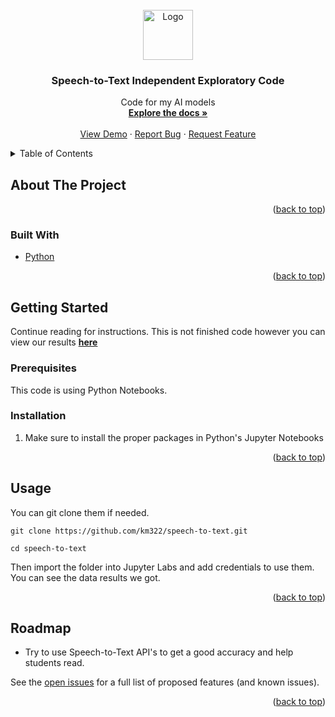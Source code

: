 <div id="top"></div>
<!--
*** Thanks for checking out the Best-README-Template. If you have a suggestion
*** that would make this better, please fork the repo and create a pull request
*** or simply open an issue with the tag "enhancement".
*** Don't forget to give the project a star!
*** Thanks again! Now go create something AMAZING! :D
-->



<!-- PROJECT SHIELDS -->
<!--
*** I'm using markdown "reference style" links for readability.
*** Reference links are enclosed in brackets [ ] instead of parentheses ( ).
*** See the bottom of this document for the declaration of the reference variables
*** for contributors-url, forks-url, etc. This is an optional, concise syntax you may use.
*** https://www.markdownguide.org/basic-syntax/#reference-style-links
-->



<!-- PROJECT LOGO -->
<br />
<div align="center">
  <a href="https://github.com/km322/speech-to-text">
    <img src="https://pbs.twimg.com/profile_images/822120897255325696/xbs-dM7Z_400x400.jpg" alt="Logo" width="80" height="80">
  </a>

<h3 align="center">Speech-to-Text Independent Exploratory Code</h3>

  <p align="center">
    Code for my AI models
    <br />
    <a href="https://github.com/km322/speech-to-text"><strong>Explore the docs »</strong></a>
    <br />
    <br />
    <a href="https://github.com/km322/speech-to-text">View Demo</a>
    ·
    <a href="https://github.com/km322/speech-to-text/issues">Report Bug</a>
    ·
    <a href="https://github.com/km322/speech-to-text/issues">Request Feature</a>
  </p>
</div>



<!-- TABLE OF CONTENTS -->
<details>
  <summary>Table of Contents</summary>
  <ol>
    <li>
      <a href="#about-the-project">About The Project</a>
      <ul>
        <li><a href="#built-with">Built With</a></li>
      </ul>
    </li>
    <li>
      <a href="#getting-started">Getting Started</a>
      <ul>
        <li><a href="#prerequisites">Prerequisites</a></li>
        <li><a href="#installation">Installation</a></li>
      </ul>
    </li>
    <li><a href="#usage">Usage</a></li>
    <li><a href="#roadmap">Roadmap</a></li>
    <li><a href="#contributing">Contributing</a></li>
    <li><a href="#acknowledgments">Acknowledgments</a></li>
  </ol>
</details>



<!-- ABOUT THE PROJECT -->
## About The Project

<p align="right">(<a href="#top">back to top</a>)</p>



### Built With

* [Python](https://docs.python.org/3/)

<p align="right">(<a href="#top">back to top</a>)</p>



<!-- GETTING STARTED -->
## Getting Started
Continue reading for instructions. This is not finished code however you can view our results <a href="https://docs.google.com/spreadsheets/d/1Qy8FtYK8ZudWyEPzUgo5D48KfbyGYAmF-UtRr3e0Pmc/edit?usp=sharing"><strong>here</strong></a>

### Prerequisites

This code is using Python Notebooks. 

### Installation

1. Make sure to install the proper packages in Python's Jupyter Notebooks

<p align="right">(<a href="#top">back to top</a>)</p>



<!-- USAGE EXAMPLES -->
## Usage

You can git clone them if needed. 

```
git clone https://github.com/km322/speech-to-text.git
```

```
cd speech-to-text
```
Then import the folder into Jupyter Labs and add credentials to use them. You can see the data results we got. 

<p align="right">(<a href="#top">back to top</a>)</p>



<!-- ROADMAP -->
## Roadmap

- Try to use Speech-to-Text API's to get a good accuracy and help students read. 

See the [open issues](https://github.com/km322/speech-to-text/issues) for a full list of proposed features (and known issues).

<p align="right">(<a href="#top">back to top</a>)</p>
